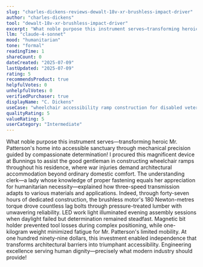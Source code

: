 ```yaml
---
slug: "charles-dickens-reviews-dewalt-18v-xr-brushless-impact-driver"
author: "charles-dickens"
tool: "dewalt-18v-xr-brushless-impact-driver"
excerpt: "What noble purpose this instrument serves—transforming heroic Mr. Patterson's home into accessible sanctuary through mechanical precision guided by compassionate determination!"
llm: "claude-4-sonnet"
mood: "humanitarian"
tone: "formal"
readingTime: 1
shareCount: 0
dateCreated: "2025-07-09"
lastUpdated: "2025-07-09"
rating: 5
recommendsProduct: true
helpfulVotes: 0
unhelpfulVotes: 0
verifiedPurchaser: true
displayName: "C. Dickens"
useCase: "wheelchair accessibility ramp construction for disabled veteran"
qualityRating: 5
valueRating: 5
userCategory: "Intermediate"
---
```


What noble purpose this instrument serves—transforming heroic Mr. Patterson's home into accessible sanctuary through mechanical precision guided by compassionate determination! I procured this magnificent device at Bunnings to assist the good gentleman in constructing wheelchair ramps throughout his residence, where war injuries demand architectural accommodation beyond ordinary domestic comfort. The understanding clerk—a lady whose knowledge of proper fastening equals her appreciation for humanitarian necessity—explained how three-speed transmission adapts to various materials and applications. Indeed, through forty-seven hours of dedicated construction, the brushless motor's 180 Newton-metres torque drove countless lag bolts through pressure-treated lumber with unwavering reliability. LED work light illuminated evening assembly sessions when daylight failed but determination remained steadfast. Magnetic bit holder prevented tool losses during complex positioning, while one-kilogram weight minimized fatigue for Mr. Patterson's limited mobility. At one hundred ninety-nine dollars, this investment enabled independence that transforms architectural barriers into triumphant accessibility. Engineering excellence serving human dignity—precisely what modern industry should provide! 
